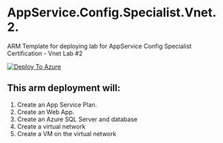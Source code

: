 # AppService.Config.Specialist.Vnet.2.
ARM Template for deploying lab for AppService Config Specialist Certification - Vnet Lab #2

[![Deploy To Azure](https://aka.ms/deploytoazurebutton)](https://portal.azure.com/#create/Microsoft.Template/uri/https%3A%2F%2Fraw.githubusercontent.com%2Famymcel%2FAppService.Config.Specialist.Vnet.2%2Fmain%2Fazuredeploy.json)


## This arm deployment will:

1. Create an App Service Plan.
2. Create an Web App.
3. Create an Azure SQL Server and database
4. Create a virtual network
5. Create a VM on the virtual network
